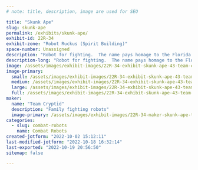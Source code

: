 ```yaml
---
# note: title, description, image are used for SEO

title: "Skunk Ape"
slug: skunk-ape
permalink: /exhibits/skunk-ape/
exhibit-id: 22R-34
exhibit-zone: "Robot Ruckus (Spirit Building)"
space-number: Unassigned
description: "Robot for fighting.  The name pays homage to the Florida Bigfoot, but you knew that."
description-long: "Robot for fighting.  The name pays homage to the Florida Bigfoot, but you knew that."
image: /assets/images/exhibit-images/22R-34-exhibit-skunk-ape-43-team-cryptid-1-5428-large.png
image-primary: 
  small: /assets/images/exhibit-images/22R-34-exhibit-skunk-ape-43-team-cryptid-1-5428-small.png
  medium: /assets/images/exhibit-images/22R-34-exhibit-skunk-ape-43-team-cryptid-1-5428-medium.png
  large: /assets/images/exhibit-images/22R-34-exhibit-skunk-ape-43-team-cryptid-1-5428-large.png
  full: /assets/images/exhibit-images/22R-34-exhibit-skunk-ape-43-team-cryptid-1-5428-full.png
maker: 
  name: "Team Cryptid"
  description: "Family fighting robots"
  image-primary: /assets/images/exhibit-images/22R-34-maker-skunk-ape-team-cryptid-1-medium.png
categories: 
  - slug: combat-robots
    name: Combat Robots
created-jotform: "2022-10-02 15:12:11"
last-modified-jotform: "2022-10-18 16:32:14"
last-exported: "2022-10-19 20:56:50"
sitemap: false

---
```

